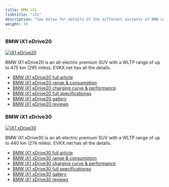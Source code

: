 ```yaml
---
title: BMW iX1
linktitle: "iX1"
description: "See below for details of the different variants of BMW iX1"
weight: 30
---
```

### BMW iX1 eDrive20

<a href="ix1_edrive20/"><img src="https://media.evkx.net/multimedia/models/bmw/ix1/ix1_edrive20/main_1_st.jpg" class="img-fluid" alt="iX1 eDrive20" ></a>

BMW iX1 eDrive20 is an all-electric premium SUV with a WLTP range of up to 475 km (295 miles). EVKX.net has all the details. 

- [BMW iX1 eDrive20 full article](ix1_edrive20/)
- [BMW iX1 eDrive20 range & consumption](ix1_edrive20/rangeandconsumption/)
- [BMW iX1 eDrive20 charging curve & performance](ix1_edrive20/chargingcurve/)
- [BMW iX1 eDrive20 full specificationss](ix1_edrive20/specifications/)
- [BMW iX1 eDrive20 gallery](ix1_edrive20/gallery/)
- [BMW iX1 eDrive20 reviews](ix1_edrive20/reviews/)

### BMW iX1 xDrive30

<a href="ix1_xdrive30/"><img src="https://media.evkx.net/multimedia/models/bmw/ix1/ix1_xdrive30/main_1_st.jpg" class="img-fluid" alt="iX1 xDrive30" ></a>

BMW iX1 xDrive30 is an all-electric premium SUV with a WLTP range of up to 440 km (274 miles). EVKX.net has all the details. 

- [BMW iX1 xDrive30 full article](ix1_xdrive30/)
- [BMW iX1 xDrive30 range & consumption](ix1_xdrive30/rangeandconsumption/)
- [BMW iX1 xDrive30 charging curve & performance](ix1_xdrive30/chargingcurve/)
- [BMW iX1 xDrive30 full specificationss](ix1_xdrive30/specifications/)
- [BMW iX1 xDrive30 gallery](ix1_xdrive30/gallery/)
- [BMW iX1 xDrive30 reviews](ix1_xdrive30/reviews/)


